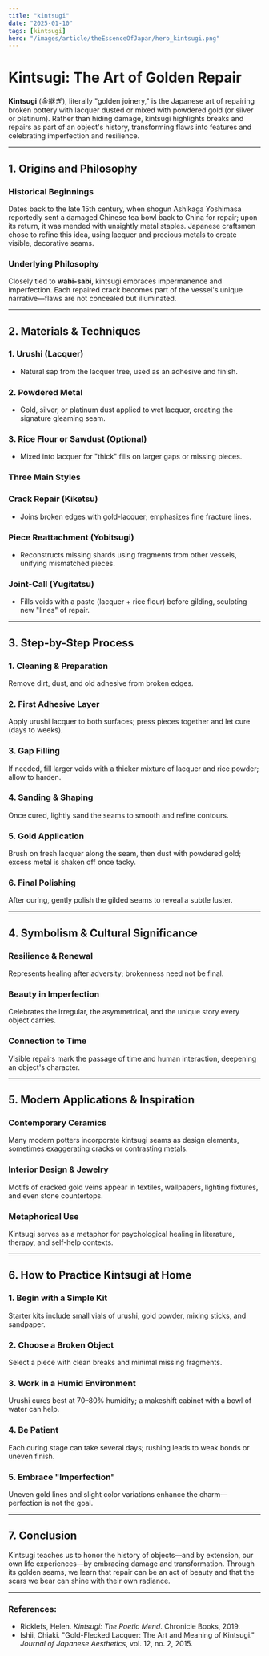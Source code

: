 ```yaml
---
title: "kintsugi"
date: "2025-01-10"
tags: [kintsugi]
hero: "/images/article/theEssenceOfJapan/hero_kintsugi.png"
---
```


# Kintsugi: The Art of Golden Repair

**Kintsugi** (金継ぎ), literally "golden joinery," is the Japanese art of repairing broken pottery with lacquer dusted or mixed with powdered gold (or silver or platinum). Rather than hiding damage, kintsugi highlights breaks and repairs as part of an object's history, transforming flaws into features and celebrating imperfection and resilience.

---

## 1. Origins and Philosophy

### **Historical Beginnings**  
  Dates back to the late 15th century, when shogun Ashikaga Yoshimasa reportedly sent a damaged Chinese tea bowl back to China for repair; upon its return, it was mended with unsightly metal staples. Japanese craftsmen chose to refine this idea, using lacquer and precious metals to create visible, decorative seams.

### **Underlying Philosophy**  
  Closely tied to **wabi-sabi**, kintsugi embraces impermanence and imperfection. Each repaired crack becomes part of the vessel's unique narrative—flaws are not concealed but illuminated.

---

## 2. Materials & Techniques

### **1. Urushi (Lacquer)**
   - Natural sap from the lacquer tree, used as an adhesive and finish.  
### **2. Powdered Metal** 
   - Gold, silver, or platinum dust applied to wet lacquer, creating the signature gleaming seam.  
### **3. Rice Flour or Sawdust (Optional)**  
   - Mixed into lacquer for "thick" fills on larger gaps or missing pieces.  

### Three Main Styles

### **Crack Repair (Kiketsu)**  
  - Joins broken edges with gold-lacquer; emphasizes fine fracture lines.  
### **Piece Reattachment (Yobitsugi)**  
  - Reconstructs missing shards using fragments from other vessels, unifying mismatched pieces.  
### **Joint-Call (Yugitatsu)**  
  - Fills voids with a paste (lacquer + rice flour) before gilding, sculpting new "lines" of repair.

---

## 3. Step-by-Step Process

### **1. Cleaning & Preparation**  
   Remove dirt, dust, and old adhesive from broken edges.  
### **2. First Adhesive Layer**  
   Apply urushi lacquer to both surfaces; press pieces together and let cure (days to weeks).  
### **3. Gap Filling**  
   If needed, fill larger voids with a thicker mixture of lacquer and rice powder; allow to harden.  
### **4. Sanding & Shaping**  
   Once cured, lightly sand the seams to smooth and refine contours.  
### **5. Gold Application**  
   Brush on fresh lacquer along the seam, then dust with powdered gold; excess metal is shaken off once tacky.  
### **6. Final Polishing**  
   After curing, gently polish the gilded seams to reveal a subtle luster.

---

## 4. Symbolism & Cultural Significance

### **Resilience & Renewal**  
  Represents healing after adversity; brokenness need not be final.  
### **Beauty in Imperfection**  
  Celebrates the irregular, the asymmetrical, and the unique story every object carries.  
### **Connection to Time**  
  Visible repairs mark the passage of time and human interaction, deepening an object's character.

---

## 5. Modern Applications & Inspiration

### **Contemporary Ceramics**  
  Many modern potters incorporate kintsugi seams as design elements, sometimes exaggerating cracks or contrasting metals.  
### **Interior Design & Jewelry**  
  Motifs of cracked gold veins appear in textiles, wallpapers, lighting fixtures, and even stone countertops.  
### **Metaphorical Use**  
  Kintsugi serves as a metaphor for psychological healing in literature, therapy, and self-help contexts.

---

## 6. How to Practice Kintsugi at Home

### **1. Begin with a Simple Kit**  
   Starter kits include small vials of urushi, gold powder, mixing sticks, and sandpaper.  
### **2. Choose a Broken Object**  
   Select a piece with clean breaks and minimal missing fragments.  
### **3. Work in a Humid Environment**  
   Urushi cures best at 70–80% humidity; a makeshift cabinet with a bowl of water can help.  
### **4. Be Patient**  
   Each curing stage can take several days; rushing leads to weak bonds or uneven finish.  
### **5. Embrace "Imperfection"**  
   Uneven gold lines and slight color variations enhance the charm—perfection is not the goal.

---

## 7. Conclusion

Kintsugi teaches us to honor the history of objects—and by extension, our own life experiences—by embracing damage and transformation. Through its golden seams, we learn that repair can be an act of beauty and that the scars we bear can shine with their own radiance.

---

### **References:**  
- Ricklefs, Helen. *Kintsugi: The Poetic Mend*. Chronicle Books, 2019.  
- Ishii, Chiaki. "Gold-Flecked Lacquer: The Art and Meaning of Kintsugi." *Journal of Japanese Aesthetics*, vol. 12, no. 2, 2015.
